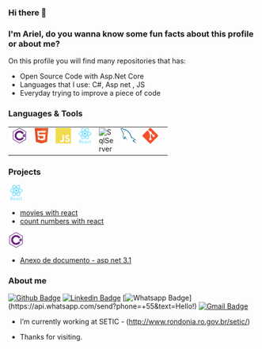 ### Hi there 👋
### I'm Ariel, do you wanna know some fun facts about this profile or about me?

On this profile you will find many repositories that has:

- Open Source Code with Asp.Net Core
- Languages that I use: C#, Asp net , JS
- Everyday trying to improve a piece of code 

### Languages & Tools

<table>
<tr>
  <td colspan="2">
    <a href="#">
      <img align="left" style="padding-right: 12px" alt="C#" width="32px" src="https://raw.githubusercontent.com/devicons/devicon/2ae2a900d2f041da66e950e4d48052658d850630/icons/csharp/csharp-line.svg" />
      <img align="left" style="padding-right: 12px" alt="HTML" width="32px" src="https://raw.githubusercontent.com/devicons/devicon/master/icons/html5/html5-original.svg" />
      <img align="left" style="padding-right: 12px" alt="JavaScript" width="32px" src="https://raw.githubusercontent.com/devicons/devicon/master/icons/javascript/javascript-plain.svg" />
      <img align="left" style="padding-right: 12px" alt="React" width="32px" src="https://raw.githubusercontent.com/devicons/devicon/2ae2a900d2f041da66e950e4d48052658d850630/icons/react/react-original-wordmark.svg" />
      <img align="left" style="padding-right: 12px" alt="SqlServer" width="32px" src="https://i.imgur.com/rINfYVK.png" />
      <img align="left" style="padding-right: 12px" alt="MySql" width="32px" src="https://raw.githubusercontent.com/devicons/devicon/2ae2a900d2f041da66e950e4d48052658d850630/icons/mysql/mysql-original.svg" />
       <img align="left" style="padding-right: 12px" alt="GIT" width="32px" src="https://raw.githubusercontent.com/devicons/devicon/2ae2a900d2f041da66e950e4d48052658d850630/icons/git/git-original.svg" />
     
</table>

 ### Projects
  <img align="left" style="padding-right: 12px" alt="React" width="32px" src="https://raw.githubusercontent.com/devicons/devicon/2ae2a900d2f041da66e950e4d48052658d850630/icons/react/react-original-wordmark.svg" />
  <br>
    <ul>
      <br>
      <li><a href="https://muddled-title.surge.sh/"> movies with react </a> </li>
      <li> <a href="https://rainy-process.surge.sh/"> count numbers with react </a> </li>
     </ul>
     <img align="left" style="padding-right: 12px" alt="C#" width="32px" src="https://raw.githubusercontent.com/devicons/devicon/2ae2a900d2f041da66e950e4d48052658d850630/icons/csharp/csharp-line.svg" />
   <br>
    <ul>
      <br>
      <li><a href="http://ariolapp.herokuapp.com/"> Anexo de documento - asp net 3.1 </a> </li>
    </ul>

### About me

[![Github Badge](https://img.shields.io/badge/-Github-000?style=flat-square&logo=Github&logoColor=white&link=https://github.com/ariol01)](https://github.com/ariol01)
[![Linkedin Badge](https://img.shields.io/badge/-LinkedIn-blue?style=flat-square&logo=Linkedin&logoColor=white&link=https://www.linkedin.com/in/ariel-s-silva/)](https://www.linkedin.com/in/ariel-s-silva/)
[![Whatsapp Badge](https://img.shields.io/badge/-Whatsapp-4CA143?style=flat-square&labelColor=4CA143&logo=whatsapp&logoColor=white&link=https://api.whatsapp.com/send?phone=+55text=Hello!)](https://api.whatsapp.com/send?phone=+55&text=Hello!)
[![Gmail Badge](https://img.shields.io/badge/-Gmail-c14438?style=flat-square&logo=Gmail&logoColor=white&link=mailto:seu_email)](mailto:)


- I’m currently working at SETIC - (http://www.rondonia.ro.gov.br/setic/)

- Thanks for visiting. 

<!--
**ariol01/ariol01** is a ✨ _special_ ✨ repository because its `README.md` (this file) appears on your GitHub profile.

